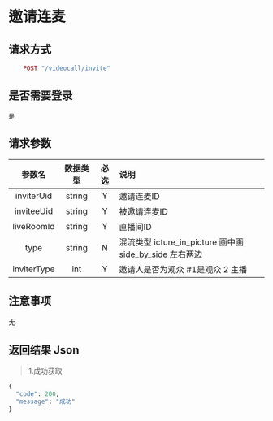 # 邀请连麦

## 请求方式 ##
```ruby
    POST "/videocall/invite"
```
## 是否需要登录 ##
    是

## 请求参数 ##

参数名|数据类型|必选|说明
:------:|:------:|:------:|:------
inviterUid|string|Y|邀请连麦ID
inviteeUid |string|Y|被邀请连麦ID
liveRoomId |string|Y|直播间ID
type|string|N|混流类型 icture_in_picture 画中画  side_by_side 左右两边
inviterType|int|Y|邀请人是否为观众 #1是观众 2 主播

## 注意事项 ##
   无

## 返回结果 Json ##
>1.成功获取
```python
{
  "code": 200,
  "message": "成功"
}
```
